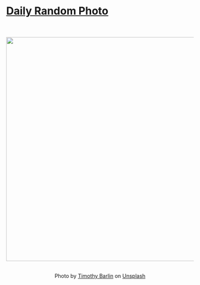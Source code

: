 # [Daily Random Photo](https://www.dailyrandomphoto.com/)

<div align="center">
  <br>
  <br>
  <a href="https://www.dailyrandomphoto.com/p/2021/2021-12-21/"><img src="https://images.unsplash.com/photo-1558347649-d7f9cb421d26?crop=entropy&cs=tinysrgb&fit=max&fm=jpg&ixid=Mnw3NzUwOHwwfDF8cmFuZG9tfHx8fHx8fHx8MTY0MDA0NjA4Ng&ixlib=rb-1.2.1&q=80&w=1080" width="600px"></a>
  <br>
  <br>
  <p class="has-text-grey">Photo by <a href="https://unsplash.com/@timbar?utm_source=Daily%20Random%20Photo&amp;utm_medium=referral" target="_blank" rel="noopener noreferrer">Timothy Barlin</a> on <a href="https://unsplash.com/photos/WnuegbvF5Mo?utm_source=Daily%20Random%20Photo&amp;utm_medium=referral" target="_blank" rel="noopener noreferrer">Unsplash</a></p>
</div>
